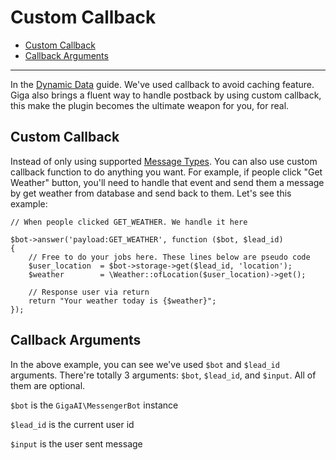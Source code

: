 # Custom Callback
- [Custom Callback](#custom-callback)
- [Callback Arguments](#callback-arguments)
	
---
In the [Dynamic Data](dynamic-data) guide. We've used callback to avoid caching feature. 
Giga also brings a fluent way to handle postback by using custom callback, this make the plugin becomes the ultimate weapon for you, for real.

<a name="custom-callback"></a>
## Custom Callback
Instead of only using supported [Message Types](message-types). You can also use custom callback function to do anything you want. For example, if people click "Get Weather" button, you'll need to handle that event and send them a message by get weather from database and send back to them. Let's see this example:

```
// When people clicked GET_WEATHER. We handle it here

$bot->answer('payload:GET_WEATHER', function ($bot, $lead_id) 
{
	// Free to do your jobs here. These lines below are pseudo code
	$user_location  = $bot->storage->get($lead_id, 'location');
	$weather        = \Weather::ofLocation($user_location)->get();
	
	// Response user via return
	return "Your weather today is {$weather}";
});
``` 

<a name="callback-arguments"></a>
## Callback Arguments

In the above example, you can see we've used `$bot` and `$lead_id` arguments. There're totally 3 arguments: `$bot`, `$lead_id`, and `$input`. All of them are optional.

`$bot` is the `GigaAI\MessengerBot` instance

`$lead_id` is the current user id

`$input` is the user sent message